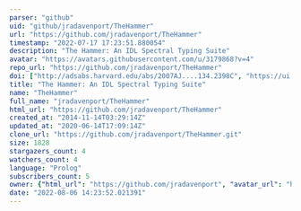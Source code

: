 ```yaml
---
parser: "github"
uid: "github/jradavenport/TheHammer"
url: "https://github.com/jradavenport/TheHammer"
timestamp: "2022-07-17 17:23:51.880054"
description: "The Hammer: An IDL Spectral Typing Suite"
avatar: "https://avatars.githubusercontent.com/u/3179868?v=4"
repo_url: "https://github.com/jradavenport/TheHammer"
doi: ["http://adsabs.harvard.edu/abs/2007AJ....134.2398C", "https://ui.adsabs.harvard.edu/abs/2014ascl.soft05003C/abstract"]
title: "The Hammer: An IDL Spectral Typing Suite"
name: "TheHammer"
full_name: "jradavenport/TheHammer"
html_url: "https://github.com/jradavenport/TheHammer"
created_at: "2014-11-14T03:29:14Z"
updated_at: "2020-06-14T17:09:14Z"
clone_url: "https://github.com/jradavenport/TheHammer.git"
size: 1828
stargazers_count: 4
watchers_count: 4
language: "Prolog"
subscribers_count: 5
owner: {"html_url": "https://github.com/jradavenport", "avatar_url": "https://avatars.githubusercontent.com/u/3179868?v=4", "login": "jradavenport", "type": "User"}
date: "2022-08-06 14:23:52.021391"
---
```

